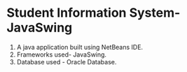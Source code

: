 # Student Information System-JavaSwing
1. A java application built using NetBeans IDE.
2. Frameworks used- JavaSwing.
3. Database used - Oracle Database.

